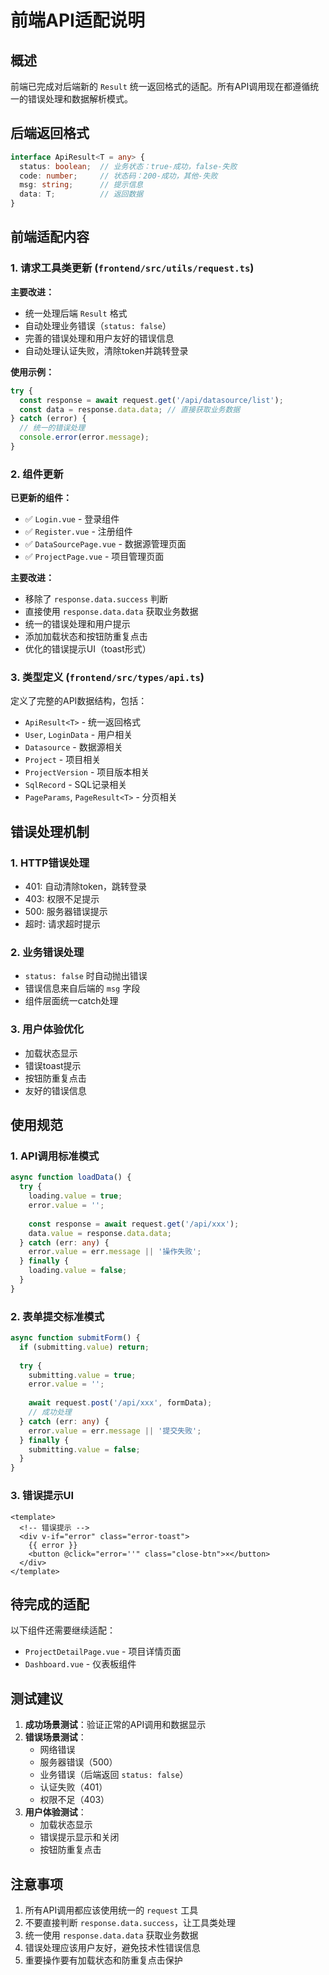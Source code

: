 # 前端API适配说明

## 概述

前端已完成对后端新的 `Result` 统一返回格式的适配。所有API调用现在都遵循统一的错误处理和数据解析模式。

## 后端返回格式

```typescript
interface ApiResult<T = any> {
  status: boolean;  // 业务状态：true-成功，false-失败
  code: number;     // 状态码：200-成功，其他-失败
  msg: string;      // 提示信息
  data: T;          // 返回数据
}
```

## 前端适配内容

### 1. 请求工具类更新 (`frontend/src/utils/request.ts`)

**主要改进：**
- 统一处理后端 `Result` 格式
- 自动处理业务错误（`status: false`）
- 完善的错误处理和用户友好的错误信息
- 自动处理认证失败，清除token并跳转登录

**使用示例：**
```typescript
try {
  const response = await request.get('/api/datasource/list');
  const data = response.data.data; // 直接获取业务数据
} catch (error) {
  // 统一的错误处理
  console.error(error.message);
}
```

### 2. 组件更新

**已更新的组件：**
- ✅ `Login.vue` - 登录组件
- ✅ `Register.vue` - 注册组件  
- ✅ `DataSourcePage.vue` - 数据源管理页面
- ✅ `ProjectPage.vue` - 项目管理页面

**主要改进：**
- 移除了 `response.data.success` 判断
- 直接使用 `response.data.data` 获取业务数据
- 统一的错误处理和用户提示
- 添加加载状态和按钮防重复点击
- 优化的错误提示UI（toast形式）

### 3. 类型定义 (`frontend/src/types/api.ts`)

定义了完整的API数据结构，包括：
- `ApiResult<T>` - 统一返回格式
- `User`, `LoginData` - 用户相关
- `Datasource` - 数据源相关
- `Project` - 项目相关
- `ProjectVersion` - 项目版本相关
- `SqlRecord` - SQL记录相关
- `PageParams`, `PageResult<T>` - 分页相关

## 错误处理机制

### 1. HTTP错误处理
- 401: 自动清除token，跳转登录
- 403: 权限不足提示
- 500: 服务器错误提示
- 超时: 请求超时提示

### 2. 业务错误处理
- `status: false` 时自动抛出错误
- 错误信息来自后端的 `msg` 字段
- 组件层面统一catch处理

### 3. 用户体验优化
- 加载状态显示
- 错误toast提示
- 按钮防重复点击
- 友好的错误信息

## 使用规范

### 1. API调用标准模式

```typescript
async function loadData() {
  try {
    loading.value = true;
    error.value = '';
    
    const response = await request.get('/api/xxx');
    data.value = response.data.data;
  } catch (err: any) {
    error.value = err.message || '操作失败';
  } finally {
    loading.value = false;
  }
}
```

### 2. 表单提交标准模式

```typescript
async function submitForm() {
  if (submitting.value) return;
  
  try {
    submitting.value = true;
    error.value = '';
    
    await request.post('/api/xxx', formData);
    // 成功处理
  } catch (err: any) {
    error.value = err.message || '提交失败';
  } finally {
    submitting.value = false;
  }
}
```

### 3. 错误提示UI

```vue
<template>
  <!-- 错误提示 -->
  <div v-if="error" class="error-toast">
    {{ error }}
    <button @click="error=''" class="close-btn">×</button>
  </div>
</template>
```

## 待完成的适配

以下组件还需要继续适配：
- `ProjectDetailPage.vue` - 项目详情页面
- `Dashboard.vue` - 仪表板组件

## 测试建议

1. **成功场景测试**：验证正常的API调用和数据显示
2. **错误场景测试**：
   - 网络错误
   - 服务器错误（500）
   - 业务错误（后端返回 `status: false`）
   - 认证失败（401）
   - 权限不足（403）
3. **用户体验测试**：
   - 加载状态显示
   - 错误提示显示和关闭
   - 按钮防重复点击

## 注意事项

1. 所有API调用都应该使用统一的 `request` 工具
2. 不要直接判断 `response.data.success`，让工具类处理
3. 统一使用 `response.data.data` 获取业务数据
4. 错误处理应该用户友好，避免技术性错误信息
5. 重要操作要有加载状态和防重复点击保护 
